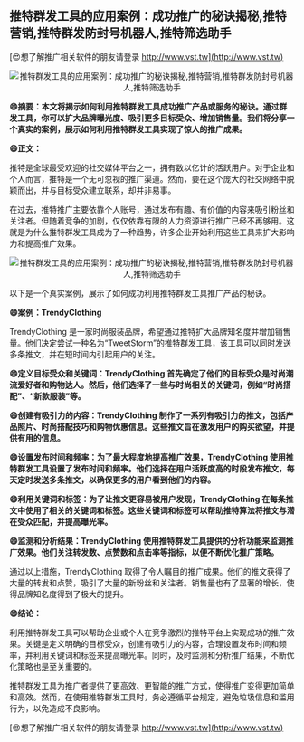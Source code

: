 ## **推特群发工具的应用案例：成功推广的秘诀揭秘,推特营销,推特群发防封号机器人,推特筛选助手**

[😍想了解推广相关软件的朋友请登录 http://www.vst.tw](http://www.vst.tw)

 <center><img src="https://vst.tw/MP4/tuiguang/png/0.png" alt="推特群发工具的应用案例：成功推广的秘诀揭秘,推特营销,推特群发防封号机器人,推特筛选助手"></center>

**😄摘要：本文将揭示如何利用推特群发工具成功推广产品或服务的秘诀。通过群发工具，你可以扩大品牌曝光度、吸引更多目标受众、增加销售量。我们将分享一个真实的案例，展示如何利用推特群发工具实现了惊人的推广成果。**

**😄正文：**

推特是全球最受欢迎的社交媒体平台之一，拥有数以亿计的活跃用户。对于企业和个人而言，推特是一个无可忽视的推广渠道。然而，要在这个庞大的社交网络中脱颖而出，并与目标受众建立联系，却并非易事。

在过去，推特推广主要依靠个人账号，通过发布有趣、有价值的内容来吸引粉丝和关注者。但随着竞争的加剧，仅仅依靠有限的人力资源进行推广已经不再够用。这就是为什么推特群发工具成为了一种趋势，许多企业开始利用这些工具来扩大影响力和提高推广效果。

 <center><img src="https://vst.tw/MP4/tuiguang/png/0.png" alt="推特群发工具的应用案例：成功推广的秘诀揭秘,推特营销,推特群发防封号机器人,推特筛选助手"></center>

以下是一个真实案例，展示了如何成功利用推特群发工具推广产品的秘诀。

**😄案例：TrendyClothing**

TrendyClothing 是一家时尚服装品牌，希望通过推特扩大品牌知名度并增加销售量。他们决定尝试一种名为“TweetStorm”的推特群发工具，该工具可以同时发送多条推文，并在短时间内引起用户的关注。

**😄定义目标受众和关键词：TrendyClothing 首先确定了他们的目标受众是时尚潮流爱好者和购物达人。然后，他们选择了一些与时尚相关的关键词，例如“时尚搭配”、“新款服装”等。**

**😄创建有吸引力的内容：TrendyClothing 制作了一系列有吸引力的推文，包括产品照片、时尚搭配技巧和购物优惠信息。这些推文旨在激发用户的购买欲望，并提供有用的信息。**

**😄设置发布时间和频率：为了最大程度地提高推广效果，TrendyClothing 使用推特群发工具设置了发布时间和频率。他们选择在用户活跃度高的时段发布推文，每天定时发送多条推文，以确保更多的用户看到他们的内容。**

**😄利用关键词和标签：为了让推文更容易被用户发现，TrendyClothing 在每条推文中使用了相关的关键词和标签。这些关键词和标签可以帮助推特算法将推文与潜在受众匹配，并提高曝光率。**

**😄监测和分析结果：TrendyClothing 使用推特群发工具提供的分析功能来监测推广效果。他们关注转发数、点赞数和点击率等指标，以便不断优化推广策略。**

通过以上措施，TrendyClothing 取得了令人瞩目的推广成果。他们的推文获得了大量的转发和点赞，吸引了大量的新粉丝和关注者。销售量也有了显著的增长，使得品牌知名度得到了极大的提升。

**😄结论：**

利用推特群发工具可以帮助企业或个人在竞争激烈的推特平台上实现成功的推广效果。关键是定义明确的目标受众，创建有吸引力的内容，合理设置发布时间和频率，并利用关键词和标签来提高曝光率。同时，及时监测和分析推广结果，不断优化策略也是至关重要的。

推特群发工具为推广者提供了更高效、更智能的推广方式，使得推广变得更加简单和高效。然而，在使用推特群发工具时，务必遵循平台规定，避免垃圾信息和滥用行为，以免造成不良影响。

[😍想了解推广相关软件的朋友请登录 http://www.vst.tw](http://www.vst.tw)



